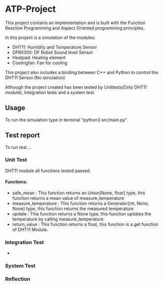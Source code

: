 # ATP-Project

This project contains an implementation and is built with the Function Reactive Programming  and Aspect Oriented programming principles. 

In this project is a simulation of the modules:
- DHT11: Humidity and Temperature Sensor
- DFR0300: DF Robot Sound level Sensor
- Heatpad: Heating element
- Coolingfan: Fan for cooling

This project also includes a binding between C++ and Python to control the DHT11 Sensor.(No simulation)

Although the project created has been tested by Unittests(Only DHT11 module), Integration tests and a system test.

## Usage
To run the simulation type in terminal "python3 src/main.py"

## Test report
To run test ...

### Unit Test
DHT11 module all functions tested passed.

#### Functions:
- safe_mean : This function returns an Union[None, float] type, this function returns a mean value of measure_temperature
- measure_temperature : This function returns a Generator[int, None, None] type, this function returns the measured temperature
- update : This function returns a None type, this function updates the temperature by calling measure_temperature
- return_value : This function returns a float, this function is a get function of DHT11 Module.

### Integration Test
- 


### System Test



### Reflection

